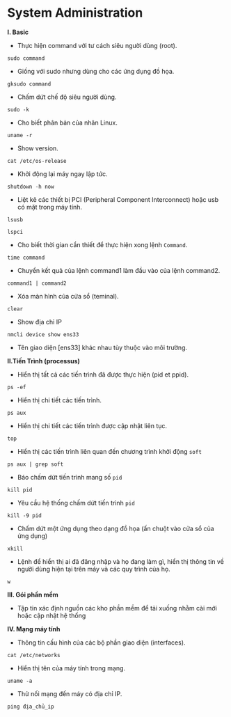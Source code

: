 # System Administration

**I. Basic**
- Thực hiện command với tư cách siêu người dùng (root).

`` sudo command ``

- Giống với sudo nhưng dùng cho các ứng dụng đồ họa.

`` gksudo command ``

- Chấm dứt chế độ siêu người dùng.

`` sudo -k ``

- Cho biết phân bản của nhân Linux.

`` uname -r ``

- Show version.

`` cat /etc/os-release ``

- Khởi động lại máy ngay lập tức.

`` shutdown -h now ``

- Liệt kê các thiết bị PCI (Peripheral Component Interconnect) hoặc usb có mặt trong máy tính.

`` lsusb ``

`` lspci ``

- Cho biết thời gian cần thiết để thực hiện xong lệnh ``Command``.

`` time command ``

- Chuyển kết quả của lệnh command1 làm đầu vào của lệnh command2.

`` command1 | command2 ``

- Xóa màn hình của cửa sổ (teminal).

`` clear ``

- Show địa chỉ IP

`` nmcli device show ens33 ``

  - Tên giao diện [ens33] khác nhau tùy thuộc vào môi trường.
  
**II.Tiến Trình (processus)**

- Hiển thị tất cả các tiến trình đã được thực hiện (pid et ppid).

`` ps -ef ``  

- Hiển thị chi tiết các tiến trình.

`` ps aux ``

- Hiển thị chi tiết các tiến trình được cập nhật liên tục.

`` top ``

- Hiển thị các tiến trình liên quan đến chương trình khởi động ``soft``

`` ps aux | grep soft ``

- Báo chấm dứt tiến trình mang số ``pid``

`` kill pid ``

- Yêu cầu hệ thống chấm dứt tiến trình ``pid``

`` kill -9 pid ``

- Chấm dứt một ứng dụng theo dạng đồ họa (ấn chuột vào cửa sổ của ứng dụng)

`` xkill ``

- Lệnh để hiển thị ai đã đăng nhập và họ đang làm gì, hiển thị thông tin về người dùng hiện tại trên máy và các quy trình của họ.

`` w ``

**III. Gói phần mềm**
- Tập tin xác định nguồn các kho phần mềm để tải xuống nhằm cài mới hoặc cập nhật hệ thống
``  ``

**IV. Mạng máy tính**
- Thông tin cấu hình của các bộ phần giao diện (interfaces).

`` cat /etc/networks ``

- Hiển thị tên của máy tính trong mạng.

`` uname -a ``

- Thử nối mạng đến máy có địa chỉ IP.

`` ping địa_chủ_ip ``





